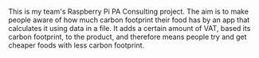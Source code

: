 This is my team's Raspberry Pi PA Consulting project.
The aim is to make people aware of how much carbon footprint their food has by an app that calculates it using data in a file.
It adds a certain amount of VAT, based its carbon footprint, to the product, and therefore means people try and get cheaper foods with less carbon footprint.

